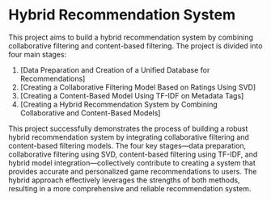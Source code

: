 # Hybrid Recommendation System

This project aims to build a hybrid recommendation system by combining collaborative filtering and content-based filtering. The project is divided into four main stages:

1. [Data Preparation and Creation of a Unified Database for Recommendations]
2. [Creating a Collaborative Filtering Model Based on Ratings Using SVD]
3. [Creating a Content-Based Model Using TF-IDF on Metadata Tags]
4. [Creating a Hybrid Recommendation System by Combining Collaborative and Content-Based Models]

This project successfully demonstrates the process of building a robust hybrid recommendation system by integrating collaborative filtering and content-based filtering models. The four key stages—data preparation, collaborative filtering using SVD, content-based filtering using TF-IDF, and hybrid model integration—collectively contribute to creating a system that provides accurate and personalized game recommendations to users. The hybrid approach effectively leverages the strengths of both methods, resulting in a more comprehensive and reliable recommendation system.
